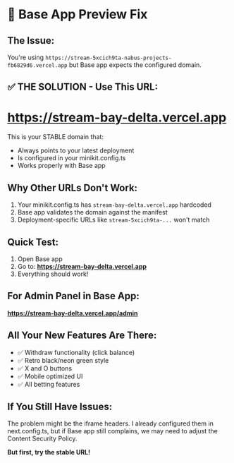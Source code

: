 # 🔧 Base App Preview Fix

## The Issue:
You're using `https://stream-5xcich9ta-nabus-projects-fb6829d6.vercel.app` but Base app expects the configured domain.

## ✅ THE SOLUTION - Use This URL:
# https://stream-bay-delta.vercel.app

This is your STABLE domain that:
- Always points to your latest deployment
- Is configured in your minikit.config.ts
- Works properly with Base app

## Why Other URLs Don't Work:
1. Your minikit.config.ts has `stream-bay-delta.vercel.app` hardcoded
2. Base app validates the domain against the manifest
3. Deployment-specific URLs like `stream-5xcich9ta-...` won't match

## Quick Test:
1. Open Base app
2. Go to: **https://stream-bay-delta.vercel.app**
3. Everything should work! 

## For Admin Panel in Base App:
**https://stream-bay-delta.vercel.app/admin**

## All Your New Features Are There:
- ✅ Withdraw functionality (click balance)
- ✅ Retro black/neon green style
- ✅ X and O buttons
- ✅ Mobile optimized UI
- ✅ All betting features

## If You Still Have Issues:
The problem might be the iframe headers. I already configured them in next.config.ts, but if Base app still complains, we may need to adjust the Content Security Policy.

**But first, try the stable URL!**
